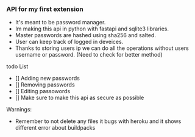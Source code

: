 ### API for my first extension
- It's meant to be password manager.
- Im making this api in python with fastapi and sqlite3 libraries.
- Master passwords are hashed using sha256 and salted.
- User can keep track of logged in deveices.
- Thanks to storing users ip we can do all the operations without users username or password. (Need to check for better method)


todo List
 - [] Adding new passwords 
 - [] Removing passwords
 - [] Editing passowords
 - [] Make sure to make this api as secure as possible


Warnings:
- Remember to not delete any files it bugs with heroku and it shows different error about buildpacks
